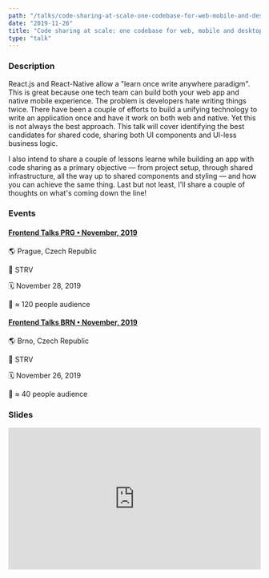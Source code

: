 ```yaml
---
path: "/talks/code-sharing-at-scale-one-codebase-for-web-mobile-and-desktop"
date: "2019-11-26"
title: "Code sharing at scale: one codebase for web, mobile and desktop"
type: "talk"
---
```


### Description

React.js and React-Native allow a "learn once write anywhere paradigm". This is great because one tech team can build both your web app and native mobile experience. The problem is developers hate writing things twice. There have been a couple of efforts to build a unifying technology to write an application once and have it work on both web and native. Yet this is not always the best approach. This talk will cover identifying the best candidates for shared code, sharing both UI components and UI-less business logic.

I also intend to share a couple of lessons learne while building an app with code sharing as a primary objective — from project setup, through shared infrastructure, all the way up to shared components and styling — and how you can achieve the same thing. Last but not least, I'll share a couple of thoughts on what's coming down the line!

### Events

#### [Frontend Talks PRG • November, 2019](https://www.eventbrite.com/e/frontend-talks-prg-tickets-81309431699)

🌎 Prague, Czech Republic

📍 STRV

🗓️ November 28, 2019

👥 ≈ 120 people audience

#### [Frontend Talks BRN • November, 2019](https://www.eventbrite.com/e/frontend-talks-brn-tickets-81300517035)

🌎 Brno, Czech Republic

📍 STRV

🗓️ November 26, 2019

👥 ≈ 40 people audience

### Slides

<div style="left: 0; width: 100%; height: 0; position: relative; padding-bottom: 56.1972%;"><iframe src="https://speakerdeck.com/player/b84d353798b14e048ebf4852d542320c" style="border: 0; top: 0; left: 0; width: 100%; height: 100%; position: absolute;" allowfullscreen scrolling="no" allow="encrypted-media"></iframe></div>
